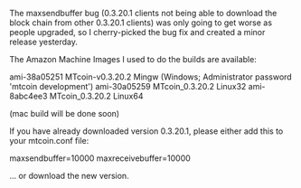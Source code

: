 The maxsendbuffer bug (0.3.20.1 clients not being able to download the block chain from other 0.3.20.1 clients) was only going to get
worse as people upgraded, so I cherry-picked the bug fix and created a minor release yesterday.

The Amazon Machine Images I used to do the builds are available:

  ami-38a05251   MTcoin-v0.3.20.2 Mingw    (Windows; Administrator password 'mtcoin development')
  ami-30a05259   MTcoin_0.3.20.2 Linux32
  ami-8abc4ee3   MTcoin_0.3.20.2 Linux64

(mac build will be done soon)

If you have already downloaded version 0.3.20.1, please either add this to your mtcoin.conf file:

  maxsendbuffer=10000
  maxreceivebuffer=10000

... or download the new version.
